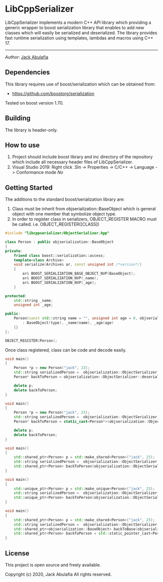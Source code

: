 # LibCppSerializer
LibCppSerializer implements a modern C++ API library which providing a generic wrapper to boost serialization library that enables to add
new classes which will easily be serialized and deserialized. 
The library provides fast runtime serialization using templates, lambdas and macros using C++ 17.

----
*Author*:      [Jack Abulafia](https://www.linkedin.com/in/jack-abulafia-463a23199/)

## Dependencies
This library requires use of boost/serialization which can be obtained from:
* <https://github.com/boostorg/serialization>

Tested on boost version 1.70.

## Building 
The library is header-only. 

## How to use
1) Project should include boost library and inc directory of the repository which include all necessary header files of LibCppSerializer.
2) Visual Studio 2019: Right click .Sln -> Properties -> C/C++ -> Language -> Conformance mode *No*

## Getting Started
The additions to the standard boost/serialization library are:
1) Class must be inherit from objserialization::BaseObject which is general object with one member that symbolize object type.
2) In order to register class in serializers, OBJECT_REGISTER MACRO must be called. i.e. OBJECT_REGISTER([CLASS])
```cpp
#include "libcppserializer/ObjectSerializer.hpp"

class Person : public objserialization::BaseObject
{
private:
	friend class boost::serialization::access;
	template<class Archive>
	void serialize(Archive& ar, const unsigned int /*version*/)
	{
		ar& BOOST_SERIALIZATION_BASE_OBJECT_NVP(BaseObject);
		ar& BOOST_SERIALIZATION_NVP(_name);
		ar& BOOST_SERIALIZATION_NVP(_age);
	}

protected:
	std::string _name;
	unsigned int _age;

public:
	Person(const std::string name = "", unsigned int age = 0, objserialization::objType type = objserialization::getObjectType<Person>())
		: BaseObject(type), _name(name), _age(age)
	{}
};

OBJECT_REGISTER(Person);
```

Once class registered, class can be code and decode easily.
```cpp
void main()
{
	Person *p = new Person("jack", 23);
	std::string serializedPerson =  objserialization::ObjectSerializer::serialize(p, objserialization::ArchiveType::TEXT);
	Person* backToPerson = objserialization::ObjectSerializer::deserialize<Person>(serializedPerson, objserialization::ArchiveType::TEXT);

	delete p;
	delete backToPerson;
}
```
```cpp
void main()
{
	Person *p = new Person("jack", 23);
	std::string serializedPerson =  objserialization::ObjectSerializer::serialize(p, objserialization::ArchiveType::BINARY);
	Person* backToPerson = static_cast<Person*>(objserialization::ObjectSerializer::deserialize(serializedPerson, objserialization::ArchiveType::BINARY));

	delete p;
	delete backToPerson;
}
```
```cpp
void main()
{
	std::shared_ptr<Person> p = std::make_shared<Person>("jack", 23);
	std::string serializedPerson =  objserialization::ObjectSerializer::serialize(p, objserialization::ArchiveType::BINARY);
	std::shared_ptr<Person> backToPerson(objserialization::ObjectSerializer::deserialize<Person>(serializedPerson, objserialization::ArchiveType::BINARY));
}
```
```cpp
void main()
{
	std::unique_ptr<Person> p = std::make_unique<Person>("jack", 23);
	std::string serializedPerson =  objserialization::ObjectSerializer::serialize(p, objserialization::ArchiveType::TEXT);
	std::unique_ptr<Person> backToPerson(objserialization::ObjectSerializer::deserialize<Person>(serializedPerson, objserialization::ArchiveType::TEXT));
}
```
```cpp
void main()
{
	std::shared_ptr<Person> p = std::make_shared<Person>("jack", 23);
	std::string serializedPerson =  objserialization::ObjectSerializer::serialize(p, objserialization::ArchiveType::BINARY);
	std::shared_ptr<objserialization::BaseObject> backToBase(objserialization::ObjectSerializer::deserialize(serializedPerson), objserialization::ArchiveType::BINARY);
	std::shared_ptr<Person> backToPerson = std::static_pointer_cast<Person>(std::move(backToBase));
}
```


## License 
This project is open source and freely available.

  Copyright (c) 2020, Jack Abulafia 
  All rights reserved.


